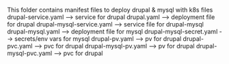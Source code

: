 This folder contains manifest files to deploy drupal & mysql with k8s
files 
drupal-service.yaml         --> service for drupal 
drupal.yaml                 --> deployment file for drupal 
drupal-mysql-service.yaml   --> service file for drupal-mysql
drupal-mysql.yaml           --> deployment file for mysql
drupal-mysql-secret.yaml    --> secrets/env vars for mysql
drupal-pv.yaml              --> pv for drupal
drupal-pvc.yaml             --> pvc for drupal
drupal-mysql-pv.yaml        --> pv for drupal
drupal-mysql-pvc.yaml       --> pvc for drupal
